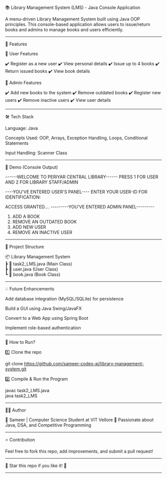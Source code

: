 📚 Library Management System (LMS) - Java Console Application

A menu-driven Library Management System built using Java OOP principles. This console-based application allows users to issue/return books and admins to manage books and users efficiently.


---

🚀 Features

🔹 User Features

✔️ Register as a new user
✔️ View personal details
✔️ Issue up to 4 books
✔️ Return issued books
✔️ View book details

🔹 Admin Features

✔️ Add new books to the system
✔️ Remove outdated books
✔️ Register new users
✔️ Remove inactive users
✔️ View user details


---

🛠️ Tech Stack

Language: Java

Concepts Used: OOP, Arrays, Exception Handling, Loops, Conditional Statements

Input Handling: Scanner Class



---

📸 Demo (Console Output)

------WELCOME TO PERIYAR CENTRAL LIBRARY------
PRESS 1 FOR USER AND 2 FOR LIBRARY STAFF/ADMIN

----YOU'VE ENTERED USER'S PANEL----
ENTER YOUR USER-ID FOR IDENTIFICATION:

ACCESS GRANTED.... 
---------YOU'VE ENTERED ADMIN PANEL---------
1. ADD A BOOK 
2. REMOVE AN OUTDATED BOOK
3. ADD NEW USER
4. REMOVE AN INACTIVE USER


---

📂 Project Structure

📦 Library Management System  
 ┣ 📜 task2_LMS.java (Main Class)  
 ┣ 📜 user.java (User Class)  
 ┗ 📜 book.java (Book Class)


---

💡 Future Enhancements

Add database integration (MySQL/SQLite) for persistence

Build a GUI using Java Swing/JavaFX

Convert to a Web App using Spring Boot

Implement role-based authentication



---

📜 How to Run?

1️⃣ Clone the repo

git clone https://github.com/sameer-codes-ai/library-management-system.git

2️⃣ Compile & Run the Program

javac task2_LMS.java  
java task2_LMS


---

👨‍💻 Author

🔹 Sameer | Computer Science Student at VIT Vellore
🔹 Passionate about Java, DSA, and Competitive Programming


---

⭐ Contribution

Feel free to fork this repo, add improvements, and submit a pull request!


---

📌 Star this repo if you like it! 🚀


---
